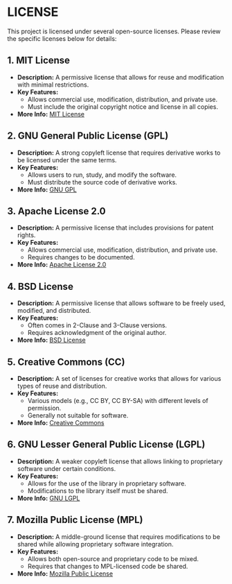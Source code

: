 # LICENSE

This project is licensed under several open-source licenses. Please review the specific licenses below for details:

## 1. MIT License
- **Description:** A permissive license that allows for reuse and modification with minimal restrictions.
- **Key Features:**
  - Allows commercial use, modification, distribution, and private use.
  - Must include the original copyright notice and license in all copies.
- **More Info:** [MIT License](https://opensource.org/licenses/MIT)

## 2. GNU General Public License (GPL)
- **Description:** A strong copyleft license that requires derivative works to be licensed under the same terms.
- **Key Features:**
  - Allows users to run, study, and modify the software.
  - Must distribute the source code of derivative works.
- **More Info:** [GNU GPL](https://www.gnu.org/licenses/gpl-3.0.html)

## 3. Apache License 2.0
- **Description:** A permissive license that includes provisions for patent rights.
- **Key Features:**
  - Allows commercial use, modification, distribution, and private use.
  - Requires changes to be documented.
- **More Info:** [Apache License 2.0](https://www.apache.org/licenses/LICENSE-2.0)

## 4. BSD License
- **Description:** A permissive license that allows software to be freely used, modified, and distributed.
- **Key Features:**
  - Often comes in 2-Clause and 3-Clause versions.
  - Requires acknowledgment of the original author.
- **More Info:** [BSD License](https://opensource.org/licenses/BSD-3-Clause)

## 5. Creative Commons (CC)
- **Description:** A set of licenses for creative works that allows for various types of reuse and distribution.
- **Key Features:**
  - Various models (e.g., CC BY, CC BY-SA) with different levels of permission.
  - Generally not suitable for software.
- **More Info:** [Creative Commons](https://creativecommons.org/licenses/)

## 6. GNU Lesser General Public License (LGPL)
- **Description:** A weaker copyleft license that allows linking to proprietary software under certain conditions.
- **Key Features:**
  - Allows for the use of the library in proprietary software.
  - Modifications to the library itself must be shared.
- **More Info:** [GNU LGPL](https://www.gnu.org/licenses/lgpl-3.0.html)

## 7. Mozilla Public License (MPL)
- **Description:** A middle-ground license that requires modifications to be shared while allowing proprietary software integration.
- **Key Features:**
  - Allows both open-source and proprietary code to be mixed.
  - Requires that changes to MPL-licensed code be shared.
- **More Info:** [Mozilla Public License](https://www.mozilla.org/en-US/MPL/)